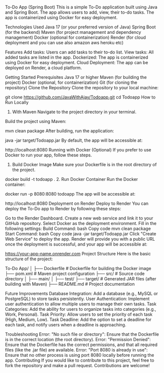 To-Do App (Spring Boot)
This is a simple To-Do application built using Java and Spring Boot. The app allows users to add, view, their to-do tasks. The app is containerized using Docker for easy deployment.

Technologies Used
Java 17 (or your preferred version of Java)
Spring Boot (for the backend)
Maven (for project management and dependency management)
Docker (optional for containerization)
Render (for cloud deployment and you can use also amazon aws heroku etc)

Features
Add tasks: Users can add tasks to their to-do list.
View tasks: All added tasks are listed in the app.
Dockerized: The app is containerized using Docker for easy deployment.
Cloud Deployment: The app can be deployed on Render, a cloud platform.

Getting Started
Prerequisites
Java 17 or higher
Maven (for building the project)
Docker (optional, for containerization)
Git (for cloning the repository)
Clone the Repository
Clone the repository to your local machine:

git clone https://github.com/JavaWithAjay/Todoapp.git
cd Todoapp
How to Run Locally
1. With Maven
Navigate to the project directory in your terminal.

Build the project using Maven:

mvn clean package
After building, run the application:

java -jar target/Todoapp.jar
By default, the app will be accessible at:

http://localhost:8080
Running with Docker (Optional)
If you prefer to use Docker to run your app, follow these steps.

1. Build Docker Image
Make sure your Dockerfile is in the root directory of the project.

docker build -t todoapp .
2. Run Docker Container
Run the Docker container:


docker run -p 8080:8080 todoapp
The app will be accessible at:


http://localhost:8080
Deployment on Render
Deploy to Render
You can deploy the To-Do app to Render by following these steps:

Go to the Render Dashboard.
Create a new web service and link it to your GitHub repository.
Select Docker as the deployment environment.
Fill in the following settings:
Build Command:
bash
Copy code
mvn clean package
Start Command:
bash
Copy code
java -jar target/Todoapp.jar
Click "Create Web Service" to deploy the app.
Render will provide you with a public URL once the deployment is successful, and your app will be accessible at:


https://your-app-name.onrender.com
Project Structure
Here is the basic structure of the project:


To-Do App/
│
├── Dockerfile               # Dockerfile for building the Docker image
├── pom.xml                  # Maven project configuration
├── src/                     # Source code directory
│   ├── main/
│   ├── test/
├── target/                  # Generated JAR files (after building with Maven)
├── README.md                # Project documentation

Future Improvements
Database Integration: Add a database (e.g., MySQL or PostgreSQL) to store tasks persistently.
User Authentication: Implement user authentication to allow multiple users to manage their own tasks.
Task Categories: Add the ability for users to organize tasks into categories (e.g., Work, Personal).
Task Priority: Allow users to set the priority of each task (High, Medium, Low).
Task Deadline: Add the option to set a deadline for each task, and notify users when a deadline is approaching.

Troubleshooting
Error: "No such file or directory": Ensure that the Dockerfile is in the correct location (the root directory).
Error: "Permission Denied": Ensure that the Dockerfile has the correct permissions, and that all required files (like the .jar file) are available.
Error: "Port 8080 is already in use": Ensure that no other process is using port 8080 locally before running the app.
Contributing
If you would like to contribute to this project, feel free to fork the repository and make a pull request. Contributions are welcome!